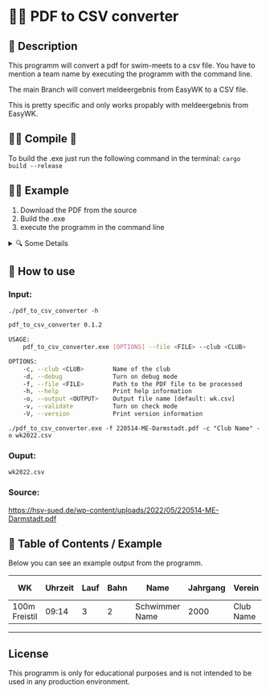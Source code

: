# 🏊‍♂️ PDF to CSV converter


## 📌 Description
This programm will convert a pdf for swim-meets to a csv file.
You have to mention a team name by executing the programm with the command line.

The main Branch will convert meldeergebnis from EasyWK to a CSV file.

This is pretty specific and only works propably with meldeergebnis from EasyWK.


## 👨‍💻 Compile 🦀
To build the .exe just run the following command in the terminal:
`cargo build --release`


## 🤷‍♂️ Example
1. Download the PDF from the source
2. Build the .exe
3. execute the programm in the command line

<details>
  <summary>🔍 Some Details</summary>
  
  `Wettkampf` have to look like one of the following in order to get parsed correctly:
  
  ```txt
  Wettkampf 56 - 200m Freistil männlich
  noch Wettkampf 56 - 200m Freistil männlich
  ```

  The headline from a `Lauf` have to look like the following example in order to get parsed correctly:
  
  ```txt
  Lauf 5/12 (ca. 18:52 Uhr)
  ```

  The following Block shows how a `Bahn` can look like to get parsed correctly for junior and master:
  
  #### 👦👧 Junior
  ```txt
    Bahn 1
    Bahn 2 Elias Lastname  2007 Swim-Team 02:24,19
    Bahn 3 Francesco Lastname  2008 Swim-Team 02:22,53
    Bahn 4 Maximilian Lastname  2006 Swim-Team 02:21,48
    Bahn 5 Luis Lastname  2008 Swim-Team 02:22,13
    Bahn 6 Marcell Lastname  2008 Swim-Team 02:22,94
    Bahn 7
    Bahn 8 Jona Willi Schächer  2007 Swim-Team 02:25,13
  ```
  #### 👵🧓 Master
  ```txt
  Bahn 1 Linda Lastname  1983/AK 35 Swim-Team 01:15,00
  Bahn 2 Danae Lastname  1989/AK 30 Swim-Team 01:19,00
  Bahn 3 Birte Lastname  1989/AK 30 Swim-Team 01:20,00
  Bahn 4 Karin Lastname  1995/AK 25 Swim-Team 01:06,10
  Bahn 5 Vanessa Lastname  1997/AK 25 Swim-Team 01:14,96
  Bahn 6 Antonia Lastname  2001/AK 20 Swim-Team 1873  01:19,37
  Bahn 7 Sarah Lastname  2002/AK 20 Swim-Team 1873  01:26,93
  Bahn 8
  ```    
  
</details>


## 👀 How to use

### Input:
`./pdf_to_csv_converter -h`
```sh
pdf_to_csv_converter 0.1.2

USAGE:
    pdf_to_csv_converter.exe [OPTIONS] --file <FILE> --club <CLUB>

OPTIONS:
    -c, --club <CLUB>        Name of the club
    -d, --debug              Turn on debug mode
    -f, --file <FILE>        Path to the PDF file to be processed 
    -h, --help               Print help information
    -o, --output <OUTPUT>    Output file name [default: wk.csv]   
    -v, --validate           Turn on check mode
    -V, --version            Print version information
```

`./pdf_to_csv_converter.exe -f 220514-ME-Darmstadt.pdf -c "Club Name" -o wk2022.csv`


### Ouput:
`wk2022.csv`

### Source:
https://hsv-sued.de/wp-content/uploads/2022/05/220514-ME-Darmstadt.pdf


## 📄 Table of Contents / Example

Below you can see an example output from the programm.

|WK|Uhrzeit|Lauf|Bahn|Name|Jahrgang|Verein|Zeit|Split 1|Split 2|Split 3|Split 4|Split 5|Split 6|Split 7|Split 8|
|---|---|---|---|---|---|---|---|---|---|---|---|---|---|---|---|
|100m Freistil|09:14|3|2|Schwimmer Name|2000|Club Name|01:43,94||||||||

---

## License

This programm is only for educational purposes and is not intended to be used in any production environment.
